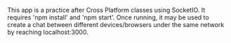 This app is a practice after Cross Platform classes using SocketIO.
It requires 'npm install' and 'npm start'.
Once running, it may be used to create a chat between different devices/browsers under the same network by reaching localhost:3000.
